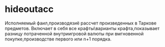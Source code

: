 # hideoutacc
Исполняемый фаил,производязиё рассчет произведенных в Таркове предметов. Включает в себя все крафты\варианты крафта,показывает разницу потраченной внутриигровой валюты при вмгновенной покупке,производстве первого или n+1 порядка. 
